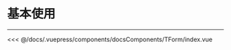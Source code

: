 # 基本使用

---

<common-code-format>
  <docsComponents-TForm-index slot="source"></docsComponents-TForm-index>
 <<< @/docs/.vuepress/components/docsComponents/TForm/index.vue
</common-code-format>
